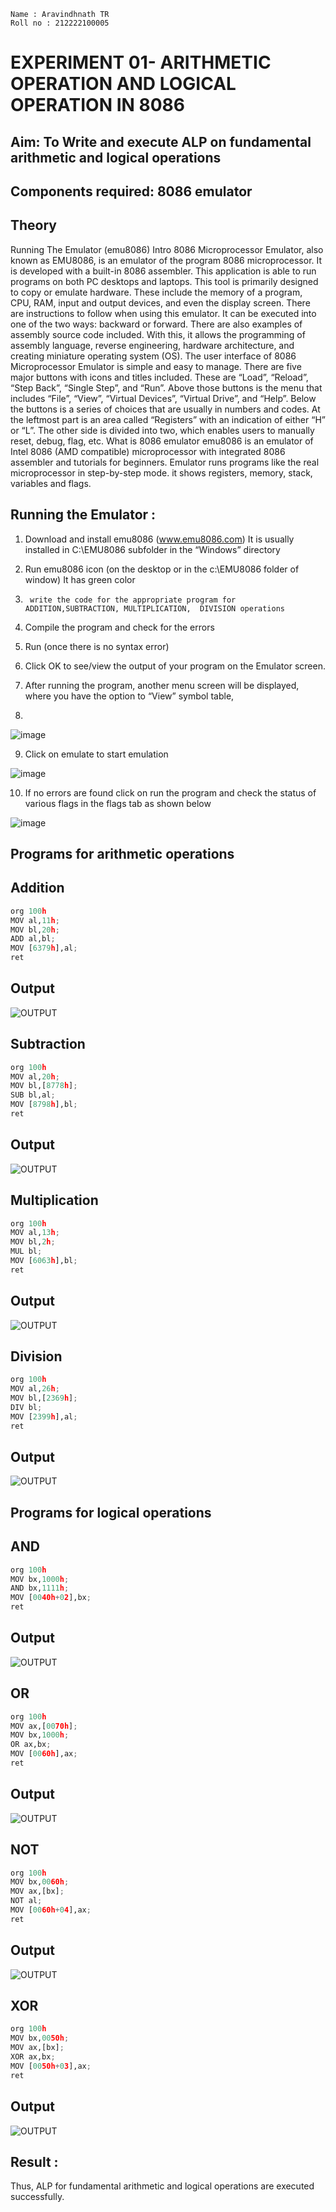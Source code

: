 ```
Name : Aravindhnath TR
Roll no : 212222100005
```
# EXPERIMENT 01- ARITHMETIC OPERATION AND LOGICAL OPERATION IN 8086

## Aim: To Write and execute ALP on fundamental arithmetic and logical operations
## Components required: 8086  emulator 
## Theory 
Running The Emulator (emu8086) Intro 8086 Microprocessor Emulator, also known as EMU8086, is an emulator of the program 8086 microprocessor. It is developed with a built-in 8086 assembler. This application is able to run programs on both PC desktops and laptops. This tool is primarily designed to copy or emulate hardware. These include the memory of a program, CPU, RAM, input and output devices, and even the display screen. There are instructions to follow when using this emulator. It can be executed into one of the two ways: backward or forward. There are also examples of assembly source code included. With this, it allows the programming of assembly language, reverse engineering, hardware architecture, and creating miniature operating system (OS). The user interface of 8086 Microprocessor Emulator is simple and easy to manage. There are five major buttons with icons and titles included. These are “Load”, “Reload”, “Step Back”, “Single Step”, and “Run”. Above those buttons is the menu that includes “File”, “View”, “Virtual Devices”, “Virtual Drive”, and “Help”. Below the buttons is a series of choices that are usually in numbers and codes. At the leftmost part is an area called “Registers” with an indication of either “H” or “L”. The other side is divided into two, which enables users to manually reset, debug, flag, etc. What is 8086 emulator emu8086 is an emulator of Intel 8086 (AMD compatible) microprocessor with integrated 8086 assembler and tutorials for beginners. Emulator runs programs like the real microprocessor in step-by-step mode. it shows registers, memory, stack, variables and flags.


 ## Running the Emulator :
1.	Download and install emu8086 (www.emu8086.com) It is usually installed in C:\EMU8086 subfolder in the “Windows” directory
2.	  Run  emu8086 icon (on the desktop or in the c:\EMU8086 folder of window) It has green color 
 
 
3.		write the code for the appropriate program for ADDITION,SUBTRACTION, MULTIPLICATION,  DIVISION operations 

4.	 Compile the program and check for the errors 
5.	Run (once there is no syntax error) 

6.	Click OK to see/view the output of your program on the Emulator screen. 


7.	After running the program, another menu screen will be displayed, where you have the option to “View” symbol table,
8.	 


![image](https://user-images.githubusercontent.com/36288975/189273263-d65baae9-4b8f-4723-afb3-c0ffa4052b04.png)











9.	Click on emulate to start emulation 








![image](https://user-images.githubusercontent.com/36288975/189273273-9bb36ec1-e2e8-4892-8d35-37707332bfdc.png)








10.	If no errors are found click on run the program and check the status of various flags in the flags tab as shown below 






![image](https://user-images.githubusercontent.com/36288975/189273277-113a2a33-4a40-4ff8-95a5-ecd3a1f504fe.png)







## Programs for arithmetic  operations

## Addition  
```python
org 100h
MOV al,11h;
MOV bl,20h;
ADD al,bl;
MOV [6379h],al;
ret
```
## Output  
 ![OUTPUT](Output1-pmc1.png)
 
## Subtraction 
```python
org 100h
MOV al,20h;
MOV bl,[8778h];
SUB bl,al;
MOV [8798h],bl;
ret
```
## Output
![OUTPUT](Output2-pmc1.png)

## Multiplication
```python
org 100h
MOV al,13h;
MOV bl,2h;
MUL bl;
MOV [6063h],bl;
ret
```
 ## Output  
![OUTPUT](Output3-pmc1.png)

## Division
```python
org 100h
MOV al,26h;
MOV bl,[2369h];
DIV bl;
MOV [2399h],al;
ret
```
## Output  
![OUTPUT](Output4-pmc1.png)
## Programs for logical  operations

## AND
```python
org 100h
MOV bx,1000h;
AND bx,1111h;
MOV [0040h+02],bx;
ret
```
## Output 
![OUTPUT](Output5-pmc1.png)

## OR
```python
org 100h
MOV ax,[0070h];
MOV bx,1000h;
OR ax,bx;
MOV [0060h],ax;
ret
```
## Output
![OUTPUT](Output6-pmc1.png)
## NOT
```python
org 100h
MOV bx,0060h;
MOV ax,[bx]; 
NOT al;
MOV [0060h+04],ax;
ret
```
## Output
![OUTPUT](Output7-pmc1.png)

## XOR
```python
org 100h
MOV bx,0050h;
MOV ax,[bx]; 
XOR ax,bx;
MOV [0050h+03],ax;
ret
```
## Output
![OUTPUT](Output8-pmc1.png)

## Result :
Thus, ALP for fundamental arithmetic and logical operations are executed successfully.
